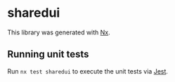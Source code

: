 # sharedui

This library was generated with [Nx](https://nx.dev).

## Running unit tests

Run `nx test sharedui` to execute the unit tests via [Jest](https://jestjs.io).
